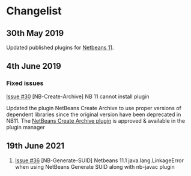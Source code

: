 # Changelist
## 30th May 2019
Updated published plugins for [Netbeans 11](https://netbeans.apache.org/download/nb110/index.html).  

## 4th June 2019
### Fixed issues
[Issue #30](https://github.com/manikantannaren/mynetbeans/issues/30) \[NB-Create-Archive\] NB 11 cannot install plugin

Updated the plugin NetBeans Create Archive to use proper versions of dependent libraries since the original version have been deprecated in NB11. The [NetBeans Create Archive plugin](http://plugins.netbeans.org/plugin/58976/?show=true) is approved & available in the plugin manager 

## 19th June 2021
1. [Issue #36](https://github.com/manikantannaren/mynetbeans/issues/36) \[NB-Generate-SUID\] Netbeans 11.1 java.lang.LinkageError when using NetBeans Generate SUID along with nb-javac plugin
